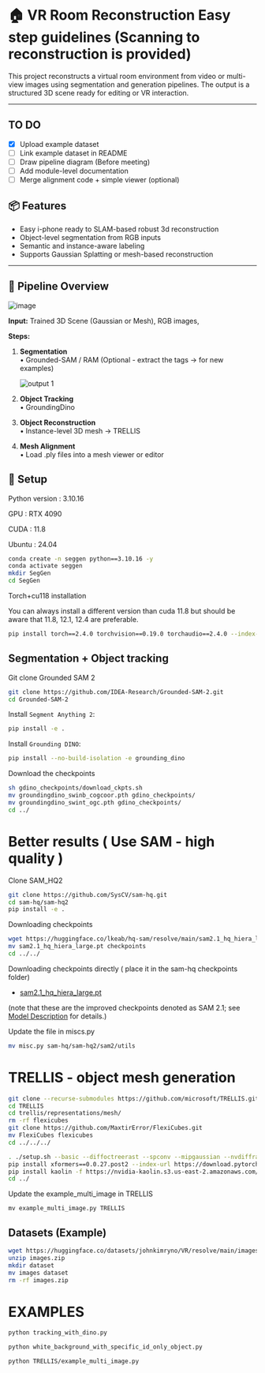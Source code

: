 # 🏠 VR Room Reconstruction Easy step guidelines (Scanning to reconstruction is provided)


This project reconstructs a virtual room environment from video or multi-view images using segmentation and generation pipelines. The output is a structured 3D scene ready for editing or VR interaction.

---
## TO DO

- [x] Upload example dataset
- [ ] Link example dataset in README
- [ ] Draw pipeline diagram (Before meeting)
- [ ] Add module-level documentation
- [ ] Merge alignment code + simple viewer (optional)

## 📦 Features
- Easy i-phone ready to SLAM-based robust 3d reconstruction
- Object-level segmentation from RGB inputs
- Semantic and instance-aware labeling
- Supports Gaussian Splatting or mesh-based reconstruction

---




## 🚀 Pipeline Overview
![image](https://github.com/user-attachments/assets/64efd992-58d3-4b67-9123-c7b902b03a9e)


**Input:** Trained 3D Scene (Gaussian or Mesh), RGB images,

**Steps:** 
1. **Segmentation**  
   • Grounded-SAM / RAM (Optional - extract the tags -> for new examples)

   ![output 1](https://github.com/user-attachments/assets/977aa565-3102-4d6e-82dc-0b9c12bb4f28)

3. **Object Tracking**  
   • GroundingDino
4. **Object Reconstruction**  
   • Instance-level 3D mesh -> TRELLIS
5. **Mesh Alignment**  
   • Load .ply files into a mesh viewer or editor



## 🔧 Setup

Python version : 3.10.16

GPU : RTX 4090

CUDA : 11.8

Ubuntu : 24.04

```bash
conda create -n seggen python==3.10.16 -y
conda activate seggen
mkdir SegGen
cd SegGen
```

Torch+cu118 installation

You can always install a different version than cuda 11.8 but should be aware that 11.8, 12.1, 12.4 are preferable.

```bash
pip install torch==2.4.0 torchvision==0.19.0 torchaudio==2.4.0 --index-url https://download.pytorch.org/whl/cu118
```






## Segmentation + Object tracking 

Git clone Grounded SAM 2

```bash
git clone https://github.com/IDEA-Research/Grounded-SAM-2.git
cd Grounded-SAM-2
```

Install `Segment Anything 2`:

```bash
pip install -e .
```

Install `Grounding DINO`:

```bash
pip install --no-build-isolation -e grounding_dino
```
Download the checkpoints
```bash
sh gdino_checkpoints/download_ckpts.sh
mv groundingdino_swinb_cogcoor.pth gdino_checkpoints/
mv groundingdino_swint_ogc.pth gdino_checkpoints/
cd ../
```



# Better results ( Use SAM - high quality )

Clone SAM_HQ2

```bash
git clone https://github.com/SysCV/sam-hq.git
cd sam-hq/sam-hq2
pip install -e .
```



Downloading checkpoints
```bash
wget https://huggingface.co/lkeab/hq-sam/resolve/main/sam2.1_hq_hiera_large.pt
mv sam2.1_hq_hiera_large.pt checkpoints
cd ../../
```

Downloading checkpoints directly ( place it in the sam-hq checkpoints folder)

<!-- - [sam2.1_hiera_large.pt](https://dl.fbaipublicfiles.com/segment_anything_2/092824/sam2.1_hiera_large.pt) -->
- [sam2.1_hq_hiera_large.pt](https://huggingface.co/lkeab/hq-sam/resolve/main/sam2.1_hq_hiera_large.pt?download=true)

(note that these are the improved checkpoints denoted as SAM 2.1; see [Model Description](#model-description) for details.)


Update the file in miscs.py
```bash
mv misc.py sam-hq/sam-hq2/sam2/utils
```




# TRELLIS - object mesh generation
```bash
git clone --recurse-submodules https://github.com/microsoft/TRELLIS.git
cd TRELLIS
cd trellis/representations/mesh/
rm -rf flexicubes
git clone https://github.com/MaxtirError/FlexiCubes.git
mv FlexiCubes flexicubes
cd ../../../
```

```sh
. ./setup.sh --basic --diffoctreerast --spconv --mipgaussian --nvdiffrast
pip install xformers==0.0.27.post2 --index-url https://download.pytorch.org/whl/cu118
pip install kaolin -f https://nvidia-kaolin.s3.us-east-2.amazonaws.com/torch-2.4.0_cu118.html  #These are just lines since the shell script has issues
cd ../
```


Update the example_multi_image in TRELLIS
```
mv example_multi_image.py TRELLIS
```


## Datasets (Example)
```bash
wget https://huggingface.co/datasets/johnkimryno/VR/resolve/main/images.zip
unzip images.zip
mkdir dataset
mv images dataset
rm -rf images.zip
```



# EXAMPLES

```bash
python tracking_with_dino.py
```

```bash
python white_background_with_specific_id_only_object.py
```

```bash
python TRELLIS/example_multi_image.py
```

